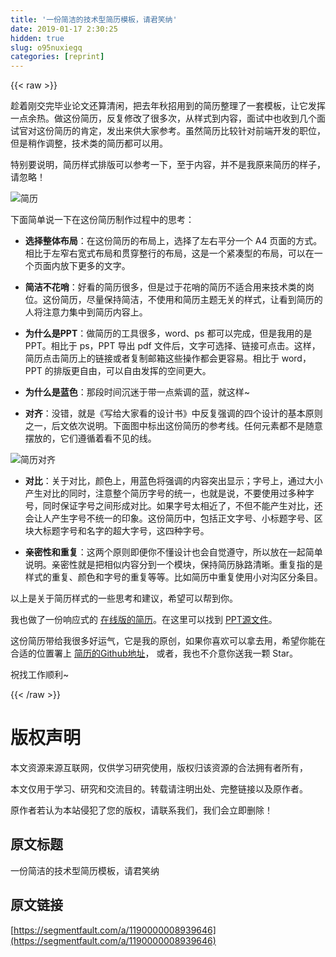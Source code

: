 ```yaml
---
title: '一份简洁的技术型简历模板，请君笑纳' 
date: 2019-01-17 2:30:25
hidden: true
slug: o95nuxiegq
categories: [reprint]
---
```


{{< raw >}}

                    
<p>趁着刚交完毕业论文还算清闲，把去年秋招用到的简历整理了一套模板，让它发挥一点余热。做这份简历，反复修改了很多次，从样式到内容，面试中也收到几个面试官对这份简历的肯定，发出来供大家参考。虽然简历比较针对前端开发的职位，但是稍作调整，技术类的简历都可以用。</p>
<p>特别要说明，简历样式排版可以参考一下，至于内容，并不是我原来简历的样子，请忽略！</p>
<p><span class="img-wrap"><img data-src="/img/bVLFLE?w=749&amp;h=999" src="https://static.alili.tech/img/bVLFLE?w=749&amp;h=999" alt="简历" title="简历" style="cursor: pointer; display: inline;"></span></p>
<p>下面简单说一下在这份简历制作过程中的思考：</p>
<ul>
<li><p><strong>选择整体布局</strong>：在这份简历的布局上，选择了左右平分一个 A4 页面的方式。相比于左窄右宽式布局和贯穿整行的布局，这是一个紧凑型的布局，可以在一个页面内放下更多的文字。</p></li>
<li><p><strong>简洁不花哨</strong>：好看的简历很多，但是过于花哨的简历不适合用来技术类的岗位。这份简历，尽量保持简洁，不使用和简历主题无关的样式，让看到简历的人将注意力集中到简历内容上。</p></li>
<li><p><strong>为什么是PPT</strong>：做简历的工具很多，word、ps 都可以完成，但是我用的是 PPT。相比于 ps，PPT 导出 pdf 文件后，文字可选择、链接可点击。这样，简历点击简历上的链接或者复制邮箱这些操作都会更容易。相比于 word，PPT 的排版更自由，可以自由发挥的空间更大。</p></li>
<li><p><strong>为什么是蓝色</strong>：那段时间沉迷于带一点紫调的蓝，就这样~</p></li>
<li><p><strong>对齐</strong>：没错，就是《写给大家看的设计书》中反复强调的四个设计的基本原则之一，后文依次说明。下面图中标出这份简历的参考线。任何元素都不是随意摆放的，它们遵循着看不见的线。</p></li>
</ul>
<p><span class="img-wrap"><img data-src="/img/bVLFLH?w=1021&amp;h=1361" src="https://static.alili.tech/img/bVLFLH?w=1021&amp;h=1361" alt="简历对齐" title="简历对齐" style="cursor: pointer; display: inline;"></span></p>
<ul>
<li><p><strong>对比</strong>：关于对比，颜色上，用蓝色将强调的内容突出显示；字号上，通过大小产生对比的同时，注意整个简历字号的统一，也就是说，不要使用过多种字号，同时保证字号之间形成对比。如果字号太相近了，不但不能产生对比，还会让人产生字号不统一的印象。这份简历中，包括正文字号、小标题字号、区块大标题字号和名字的超大字号，这四种字号。</p></li>
<li><p><strong>亲密性和重复</strong>：这两个原则即便你不懂设计也会自觉遵守，所以放在一起简单说明。亲密性就是把相似内容分到一个模块，保持简历脉路清晰。重复指的是样式的重复、颜色和字号的重复等等。比如简历中重复使用小对沟区分条目。</p></li>
</ul>
<p>以上是关于简历样式的一些思考和建议，希望可以帮到你。</p>
<p>我也做了一份响应式的 <a href="https://iridescentmia.github.io/resume/" rel="nofollow noreferrer" target="_blank">在线版的简历</a>。在这里可以找到 <a href="https://github.com/IridescentMia/resume/tree/master/doc" rel="nofollow noreferrer" target="_blank">PPT源文件</a>。</p>
<p>这份简历带给我很多好运气，它是我的原创，如果你喜欢可以拿去用，希望你能在合适的位置署上 <a href="https://iridescentmia.github.io/resume/" rel="nofollow noreferrer" target="_blank">简历的Github地址</a>， 或者，我也不介意你送我一颗 Star。</p>
<p>祝找工作顺利~</p>

                
{{< /raw >}}

# 版权声明
本文资源来源互联网，仅供学习研究使用，版权归该资源的合法拥有者所有，

本文仅用于学习、研究和交流目的。转载请注明出处、完整链接以及原作者。

原作者若认为本站侵犯了您的版权，请联系我们，我们会立即删除！

## 原文标题
一份简洁的技术型简历模板，请君笑纳

## 原文链接
[https://segmentfault.com/a/1190000008939646](https://segmentfault.com/a/1190000008939646)

